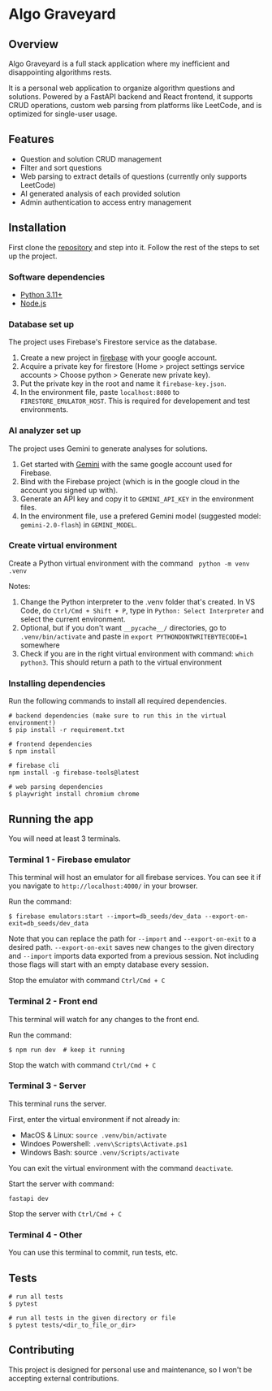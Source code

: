# Algo Graveyard

## Overview
Algo Graveyard is a full stack application where my inefficient and disappointing algorithms rests.

It is a personal web application to organize algorithm questions and solutions. Powered by a FastAPI backend and React frontend, it supports CRUD operations, custom web parsing from platforms like LeetCode, and is optimized for single-user usage.

## Features
- Question and solution CRUD management
- Filter and sort questions
- Web parsing to extract details of questions (currently only supports LeetCode)
- AI generated analysis of each provided solution
- Admin authentication to access entry management

## Installation
First clone the [repository](https://github.com/ethanliu24/algo-graveyard) and step into it. Follow the rest of the steps to set up the project.

### Software dependencies
- [Python 3.11+](https://www.python.org/downloads/)
- [Node.js](https://nodejs.org/en/download)

### Database set up
The project uses Firebase's Firestore service as the database.

1. Create a new project in [firebase](https://firebase.google.com/) with your google account.
2. Acquire a private key for firestore (Home > project settings service accounts > Choose python > Generate new private key).
3. Put the private key in the root and name it `firebase-key.json`.
4. In the environment file, paste `localhost:8080` to `FIRESTORE_EMULATOR_HOST`. This is required for developement and test environments.

### AI analyzer set up
The project uses Gemini to generate analyses for solutions.

1. Get started with [Gemini](https://ai.google.dev/) with the same google account used for Firebase.
2. Bind with the Firebase project (which is in the google cloud in the account you signed up with).
3. Generate an API key and copy it to `GEMINI_API_KEY` in the environment files.
4. In the environment file, use a prefered Gemini model (suggested model: `gemini-2.0-flash`) in `GEMINI_MODEL`.

### Create virtual environment
Create a Python virtual environment with the command ` python -m venv .venv`

Notes:
1. Change the Python interpreter to the .venv folder that's created. In VS Code, do `Ctrl/Cmd + Shift + P`, type in `Python: Select Interpreter` and select the current environment.
2. Optional, but if you don't want `__pycache__/` directories, go to `.venv/bin/activate` and paste in `export PYTHONDONTWRITEBYTECODE=1` somewhere
3. Check if you are in the right virtual environment with command: `which python3`. This should return a path to the virtual environment

### Installing dependencies
Run the following commands to install all required dependencies.
```
# backend dependencies (make sure to run this in the virtual environment!)
$ pip install -r requirement.txt

# frontend dependencies
$ npm install

# firebase cli
npm install -g firebase-tools@latest

# web parsing dependencies
$ playwright install chromium chrome
```

## Running the app
You will need at least 3 terminals.

### Terminal 1 - Firebase emulator
This terminal will host an emulator for all firebase services. You can see it if you navigate to `http://localhost:4000/` in your browser.

Run the command:
```
$ firebase emulators:start --import=db_seeds/dev_data --export-on-exit=db_seeds/dev_data
```
Note that you can replace the path for `--import` and `--export-on-exit` to a desired path. `--export-on-exit` saves new changes to the given directory and `--import` imports data exported from a previous session. Not including those flags will start with an empty database every session.

Stop the emulator with command `Ctrl/Cmd + C`

### Terminal 2 - Front end
This terminal will watch for any changes to the front end.

Run the command:
```
$ npm run dev  # keep it running
```

Stop the watch with command `Ctrl/Cmd + C`

### Terminal 3 - Server
This terminal runs the server.

First, enter the virtual environment if not already in:
- MacOS & Linux: `source .venv/bin/activate`
- Windoes Powershell: `.venv\Scripts\Activate.ps1`
- Windows Bash: source `.venv/Scripts/activate`

You can exit the virtual environment with the command `deactivate`.

Start the server with command:
```
fastapi dev
```

Stop the server with `Ctrl/Cmd + C`

### Terminal 4 - Other
You can use this terminal to commit, run tests, etc.

## Tests
```
# run all tests
$ pytest

# run all tests in the given directory or file
$ pytest tests/<dir_to_file_or_dir>
```

## Contributing
This project is designed for personal use and maintenance, so I won't be accepting external contributions.
